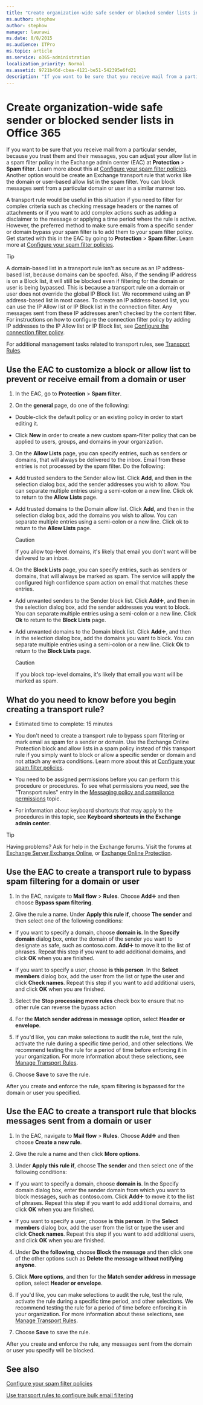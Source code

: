 ```yaml
---
title: "Create organization-wide safe sender or blocked sender lists in Office 365"
ms.author: stephow
author: stephow
manager: laurawi
ms.date: 8/8/2015
ms.audience: ITPro
ms.topic: article
ms.service: o365-administration
localization_priority: Normal
ms.assetid: 9721b46d-cbea-4121-be51-542395e6fd21
description: "If you want to be sure that you receive mail from a particular sender, because you trust them and their messages, you can adjust your allow list in a spam filter policy in the Exchange admin center."
---
```


# Create organization-wide safe sender or blocked sender lists in Office 365
  
If you want to be sure that you receive mail from a particular sender, because you trust them and their messages, you can adjust your allow list in a spam filter policy in the Exchange admin center (EAC) at **Protection** \> **Spam filter**. Learn more about this at [Configure your spam filter policies](configure-your-spam-filter-policies.md). Another option would be create an Exchange transport rule that works like the domain or user-based allow list in the spam filter. You can block messages sent from a particular domain or user in a similar manner too.
  
A transport rule would be useful in this situation if you need to filter for complex criteria such as checking message headers or the names of attachments or if you want to add complex actions such as adding a disclaimer to the message or applying a time period where the rule is active. However, the preferred method to make sure emails from a specific sender or domain bypass your spam filter is to add them to your spam filter policy. Get started with this in the EAC by going to **Protection** \> **Spam filter**. Learn more at [Configure your spam filter policies](configure-your-spam-filter-policies.md).
  
> [!TIP]
> A domain-based list in a transport rule isn't as secure as an IP address-based list, because domains can be spoofed. Also, if the sending IP address is on a Block list, it will still be blocked even if filtering for the domain or user is being bypassed. This is because a transport rule on a domain or user does not override the global IP Block list. We recommend using an IP address-based list in most cases. To create an IP address-based list, you can use the IP Allow list or IP Block list in the connection filter. Any messages sent from these IP addresses aren't checked by the content filter. For instructions on how to configure the connection filter policy by adding IP addresses to the IP Allow list or IP Block list, see [Configure the connection filter policy](configure-the-connection-filter-policy.md). 
  
For additional management tasks related to transport rules, see [Transport Rules](http://technet.microsoft.com/library/743bd525-0ca2-426d-b76c-b4a052bc8886.aspx).
  
## Use the EAC to customize a block or allow list to prevent or receive email from a domain or user
<a name="sectionSection0"> </a>

1. In the EAC, go to **Protection** \> **Spam filter**. 
    
2. On the **general** page, do one of the following: 
    
  - Double-click the default policy or an existing policy in order to start editing it.
    
  - Click **New** in order to create a new custom spam-filter policy that can be applied to users, groups, and domains in your organization. 
    
3. On the **Allow Lists** page, you can specify entries, such as senders or domains, that will always be delivered to the inbox. Email from these entries is not processed by the spam filter. Do the following: 
    
  - Add trusted senders to the Sender allow list. Click **Add**, and then in the selection dialog box, add the sender addresses you wish to allow. You can separate multiple entries using a semi-colon or a new line. Click ok to return to the **Allow Lists** page. 
    
  - Add trusted domains to the Domain allow list. Click **Add**, and then in the selection dialog box, add the domains you wish to allow. You can separate multiple entries using a semi-colon or a new line. Click ok to return to the **Allow Lists** page. 
    
    > [!CAUTION]
    > If you allow top-level domains, it's likely that email you don't want will be delivered to an inbox. 
  
4. On the **Block Lists** page, you can specify entries, such as senders or domains, that will always be marked as spam. The service will apply the configured high confidence spam action on email that matches these entries. 
    
  - Add unwanted senders to the Sender block list. Click **Add**![Add Icon](media/ITPro-EAC-AddIcon.gif), and then in the selection dialog box, add the sender addresses you want to block. You can separate multiple entries using a semi-colon or a new line. Click **Ok** to return to the **Block Lists** page. 
    
  - Add unwanted domains to the Domain block list. Click **Add**![Add Icon](media/ITPro-EAC-AddIcon.gif), and then in the selection dialog box, add the domains you want to block. You can separate multiple entries using a semi-colon or a new line. Click **Ok** to return to the **Block Lists** page. 
    
    > [!CAUTION]
    > If you block top-level domains, it's likely that email you want will be marked as spam. 
  
## What do you need to know before you begin creating a transport rule?
<a name="sectionSection1"> </a>

- Estimated time to complete: 15 minutes
    
- You don't need to create a transport rule to bypass spam filtering or mark email as spam for a sender or domain. Use the Exchange Online Protection block and allow lists in a spam policy instead of this transport rule if you simply want to block or allow a specific sender or domain and not attach any extra conditions. Learn more about this at [Configure your spam filter policies](configure-your-spam-filter-policies.md).
    
- You need to be assigned permissions before you can perform this procedure or procedures. To see what permissions you need, see the "Transport rules" entry in the [Messaging policy and compliance permissions](http://technet.microsoft.com/library/ec4d3b9f-b85a-4cb9-95f5-6fc149c3899b.aspx) topic. 
    
- For information about keyboard shortcuts that may apply to the procedures in this topic, see **Keyboard shortcuts in the Exchange admin center**.
    
> [!TIP]
> Having problems? Ask for help in the Exchange forums. Visit the forums at [Exchange Server](https://go.microsoft.com/fwlink/p/?linkId=60612),[Exchange Online](https://go.microsoft.com/fwlink/p/?linkId=267542), or [Exchange Online Protection](https://go.microsoft.com/fwlink/p/?linkId=285351). 
  
## Use the EAC to create a transport rule to bypass spam filtering for a domain or user
<a name="sectionSection2"> </a>

1. In the EAC, navigate to **Mail flow** \> **Rules**. Choose **Add**![Add Icon](media/ITPro-EAC-AddIcon.gif) and then choose **Bypass spam filtering**.
    
2. Give the rule a name. Under **Apply this rule if**, choose **The sender** and then select one of the following conditions: 
    
  - If you want to specify a domain, choose **domain is**. In the **Specify domain** dialog box, enter the domain of the sender you want to designate as safe, such as contoso.com. **Add**![Add Icon](media/ITPro-EAC-AddIcon.gif) to move it to the list of phrases. Repeat this step if you want to add additional domains, and click **OK** when you are finished. 
    
  - If you want to specify a user, choose **is this person**. In the **Select members** dialog box, add the user from the list or type the user and click **Check names**. Repeat this step if you want to add additional users, and click **OK** when you are finished. 
    
3. Select the **Stop processing more rules** check box to ensure that no other rule can reverse the bypass action 
    
4. For the **Match sender address in message** option, select **Header or envelope**.
    
5. If you'd like, you can make selections to audit the rule, test the rule, activate the rule during a specific time period, and other selections. We recommend testing the rule for a period of time before enforcing it in your organization. For more information about these selections, see [Manage Transport Rules](http://technet.microsoft.com/library/e7a81372-b6d7-4d1f-bc9e-a845a7facac2.aspx).
    
6. Choose **Save** to save the rule. 
    
After you create and enforce the rule, spam filtering is bypassed for the domain or user you specified.
  
## Use the EAC to create a transport rule that blocks messages sent from a domain or user
<a name="sectionSection3"> </a>

1. In the EAC, navigate to **Mail flow** \> **Rules**. Choose **Add**![Add Icon](media/ITPro-EAC-AddIcon.gif) and then choose **Create a new rule**.
    
2. Give the rule a name and then click **More options**. 
    
3. Under **Apply this rule if**, choose **The sender** and then select one of the following conditions: 
    
  - If you want to specify a domain, choose **domain is**. In the Specify domain dialog box, enter the sender domain from which you want to block messages, such as contoso.com. Click **Add**![Add Icon](media/ITPro-EAC-AddIcon.gif) to move it to the list of phrases. Repeat this step if you want to add additional domains, and click **OK** when you are finished. 
    
  - If you want to specify a user, choose **is this person**. In the **Select members** dialog box, add the user from the list or type the user and click **Check names**. Repeat this step if you want to add additional users, and click **OK** when you are finished. 
    
4. Under **Do the following**, choose **Block the message** and then click one of the other options such as **Delete the message without notifying anyone**.
    
5. Click **More options**, and then for the **Match sender address in message** option, select **Header or envelope**.
    
6. If you'd like, you can make selections to audit the rule, test the rule, activate the rule during a specific time period, and other selections. We recommend testing the rule for a period of time before enforcing it in your organization. For more information about these selections, see [Manage Transport Rules](http://technet.microsoft.com/library/e7a81372-b6d7-4d1f-bc9e-a845a7facac2.aspx).
    
7. Choose **Save** to save the rule. 
    
After you create and enforce the rule, any messages sent from the domain or user you specify will be blocked.
  
## See also
<a name="sectionSection3"> </a>

[Configure your spam filter policies](configure-your-spam-filter-policies.md)
  
[Use transport rules to configure bulk email filtering](use-transport-rules-to-configure-bulk-email-filtering.md)

